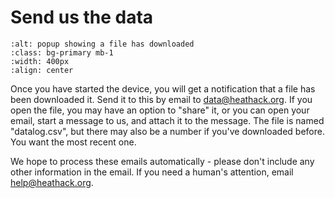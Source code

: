 # Send us the data


```{image} download-popup.png
:alt: popup showing a file has downloaded
:class: bg-primary mb-1
:width: 400px
:align: center
```

Once you have started the device, you will get a notification that a file has been downloaded it.  Send it to this by email to data@heathack.org.  If you open the file, you may have an option to "share" it, or you can open your email, start a message to us, and attach it to the message.  The file is named "datalog.csv", but there may also be a number if you've downloaded before.  You want the most recent one.

We hope to process these emails automatically - please don't include any other information in the email.  If you need a human's attention, email help@heathack.org.